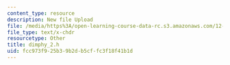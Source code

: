 ```yaml
---
content_type: resource
description: New file Upload
file: /media/https%3A/open-learning-course-data-rc.s3.amazonaws.com/12-811-tropical-meteorology-spring-2011/fcc973f925b39b2db5cffc3f18f41b1d_dimphy_2.h
file_type: text/x-chdr
resourcetype: Other
title: dimphy_2.h
uid: fcc973f9-25b3-9b2d-b5cf-fc3f18f41b1d
---
```


